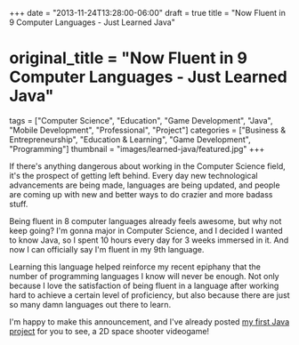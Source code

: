 +++
date = "2013-11-24T13:28:00-06:00"
draft = true
title = "Now Fluent in 9 Computer Languages - Just Learned Java"
# original_title = "Now Fluent in 9 Computer Languages - Just Learned Java"
tags = ["Computer Science", "Education", "Game Development", "Java", "Mobile Development", "Professional", "Project"]
categories = ["Business & Entrepreneurship", "Education & Learning", "Game Development", "Programming"]
thumbnail = "images/learned-java/featured.jpg"
+++

If there's anything dangerous about working in the Computer Science field, it's the prospect of getting left behind. Every day new technological advancements are being made, languages are being updated, and people are coming up with new and better ways to do crazier and more badass stuff.

Being fluent in 8 computer languages already feels awesome, but why not keep going? I'm gonna major in Computer Science, and I decided I wanted to know Java, so I spent 10 hours every day for 3 weeks immersed in it. And now I can officially say I'm fluent in my 9th language.

Learning this language helped reinforce my recent epiphany that the number of programming languages I know will never be enough. Not only because I love the satisfaction of being fluent in a language after working hard to achieve a certain level of proficiency, but also because there are just so many damn languages out there to learn.

I'm happy to make this announcement, and I've already posted [my first Java project](/SoerenWalls/blog/post/space-warz/) for you to see, a 2D space shooter videogame!

